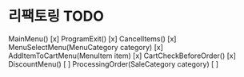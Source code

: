 # 리팩토링 TODO

MainMenu() [x]
ProgramExit() [x]
CancelItems() [x]
MenuSelectMenu(MenuCategory category) [x]
AddItemToCartMenu(MenuItem item) [x]
CartCheckBeforeOrder() [x]
DiscountMenu() [ ]
ProcessingOrder(SaleCategory category) [ ]